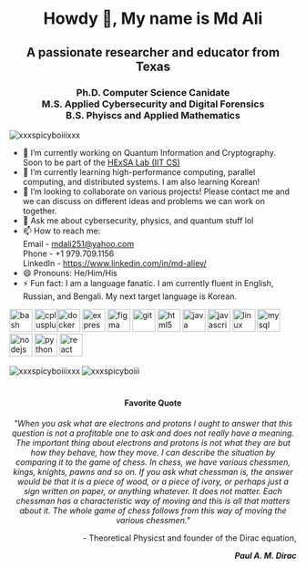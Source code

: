 <h1 align="center">Howdy 👋, My name is Md Ali</h1>
<h2 align="center">A passionate researcher and educator from Texas</h3>
<h3 align="center">Ph.D. Computer Science Canidate <br> M.S. Applied Cybersecurity and Digital Forensics <br> B.S. Phyiscs and Applied Mathematics</h3>

<p align="left"> <img src="https://komarev.com/ghpvc/?username=xxxspicyboiiixxx" alt="xxxspicyboiiixxx"/> </p>

- 🔭 I’m currently working on Quantum Information and Cryptography. Soon to be part of the [HExSA Lab (IIT CS)](https://github.com/HExSA-Lab)
- 🌱 I’m currently learning high-performance computing, parallel computing, and distributed systems. I am also learning Korean!
- 👯 I’m looking to collaborate on various projects! Please contact me and we can discuss on different ideas and problems we can work on together.
- 💬 Ask me about cybersecurity, physics, and quantum stuff lol
- 📫 How to reach me: <br> Email - mdali251@yahoo.com <br> Phone - +1 979.709.1156 <br> LinkedIn - https://www.linkedin.com/in/md-aliev/
- 😄 Pronouns: He/Him/His
- ⚡ Fun fact: I am a language fanatic. I am currently fluent in English, Russian, and Bengali. My next target language is Korean. 

<p align="left"><img src="https://www.vectorlogo.zone/logos/gnu_bash/gnu_bash-icon.svg" alt="bash" width="40" height="40"/> <img src="https://devicons.github.io/devicon/devicon.git/icons/cplusplus/cplusplus-original.svg" alt="cplusplus" width="40" height="40"/><img src="https://devicons.github.io/devicon/devicon.git/icons/docker/docker-original-wordmark.svg" alt="docker" width="40" height="40"/> <img src="https://devicons.github.io/devicon/devicon.git/icons/express/express-original-wordmark.svg" alt="express" width="40" height="40"/> <img src="https://www.vectorlogo.zone/logos/figma/figma-icon.svg" alt="figma" width="40" height="40"/> <img src="https://www.vectorlogo.zone/logos/git-scm/git-scm-icon.svg" alt="git" width="40" height="40"/> <img src="https://devicons.github.io/devicon/devicon.git/icons/html5/html5-original-wordmark.svg" alt="html5" width="40" height="40"/> <img src="https://devicons.github.io/devicon/devicon.git/icons/java/java-original-wordmark.svg" alt="java" width="40" height="40"/> <img src="https://devicons.github.io/devicon/devicon.git/icons/javascript/javascript-original.svg" alt="javascript" width="40" height="40"/> <img src="https://devicons.github.io/devicon/devicon.git/icons/linux/linux-original.svg" alt="linux" width="40" height="40"/> <img src="https://devicons.github.io/devicon/devicon.git/icons/mysql/mysql-original-wordmark.svg" alt="mysql" width="40" height="40"/> <img src="https://devicons.github.io/devicon/devicon.git/icons/nodejs/nodejs-original-wordmark.svg" alt="nodejs" width="40" height="40"/> <img src="https://devicons.github.io/devicon/devicon.git/icons/python/python-original.svg" alt="python" width="40" height="40"/> <img src="https://devicons.github.io/devicon/devicon.git/icons/react/react-original-wordmark.svg" alt="react" width="40" height="40"/></p><img align="left" src="https://github-readme-stats.vercel.app/api/top-langs/?username=xxxspicyboiiixxx&layout=compact&hide=html" alt="xxxspicyboiiixxx" />

<img align="center" src="https://github-readme-stats.vercel.app/api?username=xxxspicyboiiixxx&show_icons=true" alt="xxxspicyboiii" />

<h1 align="center"></h1>

<h4 align="center">Favorite Quote</h4>
<p align="center"><em>"When you ask what are electrons and protons I ought to answer that this question is not a profitable one to ask and does not really have a meaning. The important thing about electrons and protons is not what they are but how they behave, how they move. I can describe the situation by comparing it to the game of chess. In chess, we have various chessmen, kings, knights, pawns and so on. If you ask what chessman is, the answer would be that it is a piece of wood, or a piece of ivory, or perhaps just a sign written on paper, or anything whatever. It does not matter. Each chessman has a characteristic way of moving and this is all that matters about it. The whole game of chess follows from this way of moving the various chessmen."</em></p>
<p align="right">- Theoretical Physicst and founder of the Dirac equation,</p>
<p align="right"><em><b>Paul A. M. Dirac</b></em></p>
